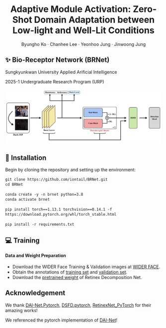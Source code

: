 <p align="center">
  <h1 align="center"> Adaptive Module Activation: Zero-Shot Domain Adaptation between Low-light and Well-Lit Conditions
</h1>
  <p align="center">
    <a>Byungho Ko</a>
    ·
    <a>Chanhee Lee</a>
    ·
    <a>Yeonhoo Jung</a>
    ·
    <a>Jinwoong Jung</a>
  </p>

## :sparkles: Bio-Receptor Network (BRNet)
Sungkyunkwan University Applied Arificial Intelligence

2025-1 Undergraduate Research Program (URP)

![overview](./assets/BRNet.png)

## :wrench: Installation

Begin by cloning the repository and setting up the environment:

```
git clone https://github.com/iontail/BRNet.git
cd BRNet

conda create -y -n brnet python=3.8
conda activate brnet

pip install torch==1.13.1 torchvision==0.14.1 -f https://download.pytorch.org/whl/torch_stable.html

pip install -r requirements.txt
```


## :computer: Training

#### Data and Weight Preparation

- Download the WIDER Face Training & Validation images at [WIDER FACE](http://shuoyang1213.me/WIDERFACE/).
- Obtain the annotations of [training set](https://github.com/daooshee/HLA-Face-Code/blob/main/train_code/dataset/wider_face_train.txt) and [validation set](https://github.com/daooshee/HLA-Face-Code/blob/main/train_code/dataset/wider_face_val.txt).
- Download the [pretrained weight](https://drive.google.com/file/d/1MaRK-VZmjBvkm79E1G77vFccb_9GWrfG/view?usp=drive_link) of Retinex Decomposition Net.



## Acknowledgement

We thank [DAI-Net.Pytorch](https://github.com/ZPDu/DAI-Net.git), [DSFD.pytorch](https://github.com/yxlijun/DSFD.pytorch), [RetinexNet_PyTorch](https://github.com/aasharma90/RetinexNet_PyTorch) for their amazing works!

We referenced the pytorch implementation of [DAI-Net](https://github.com/ZPDu/DAI-Net.git)! 

